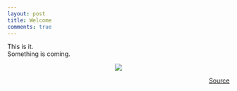 ```yaml
---
layout: post
title: Welcome
comments: true
---
```


This is it.  
Something is coming.

<p align="center">
  <img src="http://i.imgur.com/KQm1VDP.gif" />
</p>

<p align="right">
  <a href="http://catfactory.herokuapp.com/" target="_blank">Source</a>
</p>
